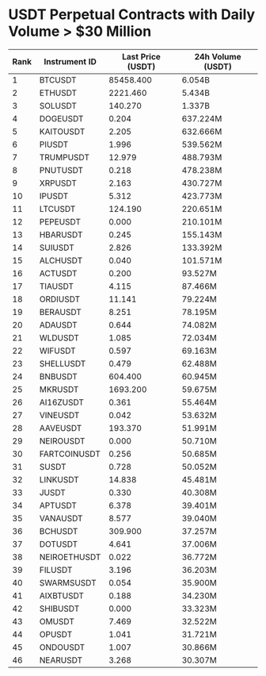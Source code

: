 # USDT Perpetual Contracts with Daily Volume > $30 Million

| Rank | Instrument ID | Last Price (USDT) | 24h Volume (USDT) |
|------|---------------|-------------------|-------------------|
| 1 | BTCUSDT | 85458.400 | 6.054B |
| 2 | ETHUSDT | 2221.460 | 5.434B |
| 3 | SOLUSDT | 140.270 | 1.337B |
| 4 | DOGEUSDT | 0.204 | 637.224M |
| 5 | KAITOUSDT | 2.205 | 632.666M |
| 6 | PIUSDT | 1.996 | 539.562M |
| 7 | TRUMPUSDT | 12.979 | 488.793M |
| 8 | PNUTUSDT | 0.218 | 478.238M |
| 9 | XRPUSDT | 2.163 | 430.727M |
| 10 | IPUSDT | 5.312 | 423.773M |
| 11 | LTCUSDT | 124.190 | 220.651M |
| 12 | PEPEUSDT | 0.000 | 210.101M |
| 13 | HBARUSDT | 0.245 | 155.143M |
| 14 | SUIUSDT | 2.826 | 133.392M |
| 15 | ALCHUSDT | 0.040 | 101.571M |
| 16 | ACTUSDT | 0.200 | 93.527M |
| 17 | TIAUSDT | 4.115 | 87.466M |
| 18 | ORDIUSDT | 11.141 | 79.224M |
| 19 | BERAUSDT | 8.251 | 78.195M |
| 20 | ADAUSDT | 0.644 | 74.082M |
| 21 | WLDUSDT | 1.085 | 72.034M |
| 22 | WIFUSDT | 0.597 | 69.163M |
| 23 | SHELLUSDT | 0.479 | 62.488M |
| 24 | BNBUSDT | 604.400 | 60.945M |
| 25 | MKRUSDT | 1693.200 | 59.675M |
| 26 | AI16ZUSDT | 0.361 | 55.464M |
| 27 | VINEUSDT | 0.042 | 53.632M |
| 28 | AAVEUSDT | 193.370 | 51.991M |
| 29 | NEIROUSDT | 0.000 | 50.710M |
| 30 | FARTCOINUSDT | 0.256 | 50.685M |
| 31 | SUSDT | 0.728 | 50.052M |
| 32 | LINKUSDT | 14.838 | 45.481M |
| 33 | JUSDT | 0.330 | 40.308M |
| 34 | APTUSDT | 6.378 | 39.401M |
| 35 | VANAUSDT | 8.577 | 39.040M |
| 36 | BCHUSDT | 309.900 | 37.257M |
| 37 | DOTUSDT | 4.641 | 37.006M |
| 38 | NEIROETHUSDT | 0.022 | 36.772M |
| 39 | FILUSDT | 3.196 | 36.203M |
| 40 | SWARMSUSDT | 0.054 | 35.900M |
| 41 | AIXBTUSDT | 0.188 | 34.230M |
| 42 | SHIBUSDT | 0.000 | 33.323M |
| 43 | OMUSDT | 7.469 | 32.522M |
| 44 | OPUSDT | 1.041 | 31.721M |
| 45 | ONDOUSDT | 1.007 | 30.866M |
| 46 | NEARUSDT | 3.268 | 30.307M |
